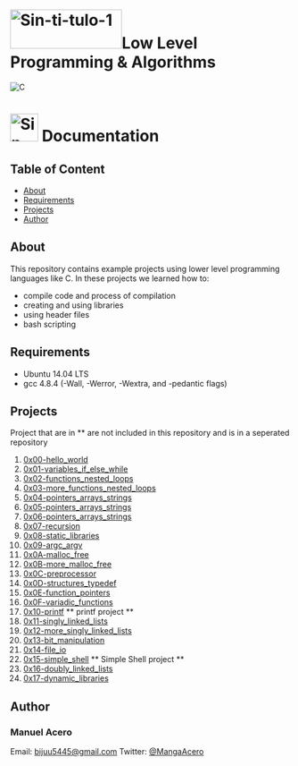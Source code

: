 # <a href="https://www.holbertonschool.com"><img src="https://camo.githubusercontent.com/04a8a9a456b8ecafad2eb4f2cff6803cd0194496/687474703a2f2f7777772e686f6c626572746f6e7363686f6f6c2e636f6d2f686f6c626572746f6e2d6c6f676f2e706e67" alt="Sin-ti-tulo-1" width="200" height="70" border="0"></a>Low Level Programming & Algorithms

<img alt="C" src=https://nareshit.com/wp-content/uploads/2018/08/C-Programming-online-training-nareshit.jpg>

# <a href="https://www.holbertonschool.com"><img src="https://www.holbertonschool.com/holberton-logo-simple-200s.png" alt="Sin-ti-tulo-1" width="50" height="50" border="0"></a> Documentation
## Table of Content
* [About](#about)
* [Requirements](#requirements)
* [Projects](#projects)
* [Author](#author)

## About
This repository contains example projects using lower level programming languages like C. In these projects we learned how to:
  - compile code and process of compilation
  - creating and using libraries
  - using header files
  - bash scripting
## Requirements
-   Ubuntu 14.04 LTS
-   gcc 4.8.4 (-Wall, -Werror, -Wextra, and -pedantic flags)

## Projects
Project that are in ** are not included in this repository and is in a seperated repository
1. [0x00-hello_world](./0x00-hello_world)
2. [0x01-variables_if_else_while](./0x01-variables_if_else_while)
3. [0x02-functions_nested_loops](./0x02-functions_nested_loops)
4. [0x03-more_functions_nested_loops](./0x03-more_functions_nested_loops)
5. [0x04-pointers_arrays_strings](./0x04-pointers_arrays_strings)
6. [0x05-pointers_arrays_strings](./0x05-pointers_arrays_strings)
7. [0x06-pointers_arrays_strings](./0x06-pointers_arrays_strings)
8. [0x07-recursion](./0x07-recursion)
9. [0x08-static_libraries](./0x08-static_libraries)
10. [0x09-argc_argv](./0x09-argc_argv)
11. [0x0A-malloc_free](./0x0A-malloc_free)
12. [0x0B-more_malloc_free](./0x0B-more_malloc_free)
13. [0x0C-preprocessor](./0x0C-preprocessor)
14. [0x0D-structures_typedef](./0x0D-structures_typedef)
15. [0x0E-function_pointers](./0x0E-function_pointers)
16. [0x0F-variadic_functions](./0x0F-variadic_functions)
17. [0x10-printf](https://github.com/Manga08/printf) ** printf project **
18. [0x11-singly_linked_lists](./0x11-singly_linked_lists)
19. [0x12-more_singly_linked_lists](./0x12-more_singly_linked_lists)
20. [0x13-bit_manipulation](./0x13-bit_manipulation)
21. [0x14-file_io](./0x14-file_io)
22. [0x15-simple_shell](https://github.com/Manga08/simple_shell) ** Simple Shell project **
23. [0x16-doubly_linked_lists](./0x16-doubly_linked_lists)
24. [0x17-dynamic_libraries](./0x17-dynamic_libraries)

## Author
### Manuel Acero 
Email: <bijuu5445@gmail.com> Twitter: [@MangaAcero](https://twitter.com/MangaAcero)


